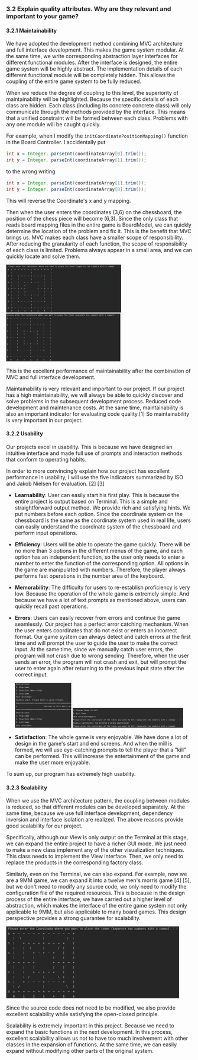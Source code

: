 ### 3.2 Explain quality attributes. Why are they relevant and important to your game?

#### 3.2.1 Maintainability

We have adopted the development method combining MVC architecture and full interface development. This makes the game system modular. At the same time, we write corresponding abstraction layer interfaces for different functional modules. After the interface is designed, the entire game system will be highly abstract. The implementation details of each different functional module will be completely hidden. This allows the coupling of the entire game system to be fully reduced.

When we reduce the degree of coupling to this level, the superiority of maintainability will be highlighted. Because the specific details of each class are hidden. Each class (including its concrete concrete class) will only communicate through the methods provided by the interface. This means that a unified constraint will be formed between each class. Problems with any one module will be caught quickly.

For example, when I modify the `initCoordinatePositionMapping()` function in the Board Controller. I accidentally put

```java
int x = Integer. parseInt(coordinateArray[0].trim());
int y = Integer. parseInt(coordinateArray[1].trim());
```

to the wrong writing

```java
int x = Integer. parseInt(coordinateArray[1].trim());
int y = Integer. parseInt(coordinateArray[0].trim());
```

This will reverse the Coordinate's x and y mapping.

Then when the user enters the coordinates (3,6) on the chessboard, the position of the chess piece will become (6,3).
Since the only class that reads board mapping files in the entire game is BoardModel, we can quickly determine the location of the problem and fix it. This is the benefit that MVC brings us. MVC makes each class have a smaller scope of responsibility. After reducing the granularity of each function, the scope of responsibility of each class is limited. Problems always appear in a small area, and we can quickly locate and solve them.

<img src="https://raw.githubusercontent.com/xavierfrankland/PicRepo/master/uPic/AMA4XPCzokywimage-20230518014657014.png" alt="image-20230518014657014" style="zoom:33%;" />

<img src="https://raw.githubusercontent.com/xavierfrankland/PicRepo/master/uPic/ItNnr6image-20230518014829734.png" alt="image-20230518014829734" style="zoom:33%;" />

This is the excellent performance of maintainability after the combination of MVC and full interface development.

Maintainability is very relevant and important to our project. If our project has a high maintainability, we will always be able to quickly discover and solve problems in the subsequent development process. Reduced code development and maintenance costs. At the same time, maintainability is also an important indicator for evaluating code quality.[1] So maintainability is very important in our project.

#### 3.2.2 Usability

Our projects excel in usability. This is because we have designed an intuitive interface and made full use of prompts and interaction methods that conform to operating habits. 

In order to more convincingly explain how our project has excellent performance in usability, I will use the five indicators summarized by ISO and Jakob Nielsen for evaluation. [2] [3]

- **Learnability**: User can easily start his first play. This is because the entire project is output based on Terminal. This is a simple and straightforward output method.  We provide rich and satisfying hints. We put numbers before each option. Since the coordinate system on the chessboard is the same as the coordinate system used in real life, users can easily understand the coordinate system of the chessboard and perform input operations. 

- **Efficiency**: Users will be able to operate the game quickly. There will be no more than 3 options in the different menus of the game, and each option has an independent function, so the user only needs to enter a number to enter the function of the corresponding option. All options in the game are manipulated with numbers. Therefore, the player always performs fast operations in the number area of the keyboard.

- **Memorability**: The difficulty for users to re-establish proficiency is very low. Because the operation of the whole game is extremely simple. And because we have a lot of text prompts as mentioned above, users can quickly recall past operations.

- **Errors**: Users can easily recover from errors and continue the game seamlessly. Our project has a perfect error catching mechanism. When the user enters coordinates that do not exist or enters an incorrect format. Our game system can always detect and catch errors at the first time and will prompt the user to guide the user to make the correct input. At the same time, since we manually catch user errors, the program will not crash due to wrong sending. Therefore, when the user sends an error, the program will not crash and exit, but will prompt the user to enter again after returning to the previous input state after the correct input.

  <img src="https://raw.githubusercontent.com/xavierfrankland/PicRepo/master/uPic/VkahIAimage-20230518022802876.png" alt="image-20230518022802876" style="zoom:33%;" />    <img src="https://raw.githubusercontent.com/xavierfrankland/PicRepo/master/uPic/rhEWgjimage-20230518022947726.png" alt="image-20230518022947726" style="zoom:33%;" /> 

- **Satisfaction**: The whole game is very enjoyable. We have done a lot of design in the game's start and end screens. And when the mill is formed, we will use eye-catching prompts to tell the player that a "kill" can be performed. This will increase the entertainment of the game and make the user more enjoyable.

To sum up, our program has extremely high usability.

#### 3.2.3 Scalability

When we use the MVC architecture pattern, the coupling between modules is reduced, so that different modules can be developed separately. At the same time, because we use full interface development, dependency inversion and interface isolation are realized. The above reasons provide good scalability for our project.

Specifically, although our View is only output on the Terminal at this stage, we can expand the entire project to have a richer GUI mode. We just need to make a new class implement any of the other visualization techniques. This class needs to implement the View interface. Then, we only need to replace the products in the corresponding factory class.

Similarly, even on the Terminal, we can also expand. For example, now we are a 9MM game, we can expand it into a twelve men's morris game [4] [5], but we don't need to modify any source code, we only need to modify the configuration file of the required resources. This is because in the design process of the entire interface, we have carried out a higher level of abstraction, which makes the interface of the entire game system not only applicable to 9MM, but also applicable to many board games. This design perspective provides a strong guarantee for scalability.

<img src="https://raw.githubusercontent.com/xavierfrankland/PicRepo/master/uPic/X70X0UKpPNa4Snipaste_2023-05-18_02-42-10.png" alt="Snipaste_2023-05-18_02-42-10" style="zoom:50%;" />

Since the source code does not need to be modified, we also provide excellent scalability while satisfying the open-closed principle.

Scalability is extremely important in this project. Because we need to expand the basic functions in the next development. In this process, excellent scalability allows us not to have too much involvement with other classes in the expansion of functions. At the same time, we can easily expand without modifying other parts of the original system.